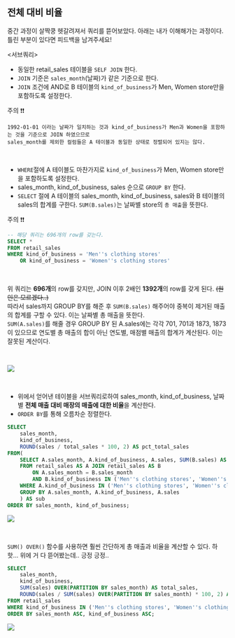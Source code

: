 ## 전체 대비 비율
중간 과정이 살짝쿵 헷갈려져서 쿼리를 뜯어보았다. 아래는 내가 이해해가는 과정이다. 틀린 부분이 있다면 피드백을 남겨주세요!

<서브쿼리>
- 동일한 retail_sales 테이블을 `SELF JOIN` 한다.
- `JOIN` 기준은 `sales_month`(날짜)가 같은 기준으로 한다.
- `JOIN` 조건에 AND로 B 테이블의 `kind_of_business`가 Men, Women store만을 포함하도록 설정한다.

주의 ❗❗<br>
```
1992-01-01 이라는 날짜가 일치하는 것과 kind_of_business가 Men과 Women을 포함하는 것을 기준으로 JOIN 하였으므로
sales_month를 제외한 컬럼들은 A 테이블과 동일한 상태로 정렬되어 있지는 않다.
```
<br>

- `WHERE`절에 A 테이블도 마찬가지로 `kind_of_business`가 Men, Women store만을 포함하도록 설정한다.
- sales_month, kind_of_business, sales 순으로 `GROUP BY` 한다.
- `SELECT` 절에 A 테이블의 sales_month, kind_of_business, sales와 B 테이블의 sales의 합계를 구한다. `SUM(B.sales)`는 날짜별 store의 `총 매출`을 뜻한다.

주의 ❗❗<br>
```sql
-- 해당 쿼리는 696개의 row를 갖는다.
SELECT * 
FROM retail_sales
WHERE kind_of_business = 'Men''s clothing stores'
	OR kind_of_business = 'Women''s clothing stores'
```
<br>

위 쿼리는 **696개**의 row를 갖지만, JOIN 이후 2배인 **1392개**의 row를 갖게 된다. ~~(원인은 모르겠다..)~~<br>
따라서 sales까지 GROUP BY를 해준 후 `SUM(B.sales)` 해주어야 중복이 제거된 매출의 합계를 구할 수 있다. 이는 날짜별 총 매출을 뜻한다.<br>
`SUM(A.sales)`를 해줄 경우 GROUP BY 된 A.sales에는 각각 701, 701과 1873, 1873이 있으므로 연도별 총 매출의 합이 아닌 연도별, 매점별 매출의 합계가 계산된다. 이는 잘못된 계산이다.

<br>

![](https://velog.velcdn.com/images/ddoddo/post/978a5585-d5e3-4628-8988-17fb7341bf07/image.png) 

<br>

- 위에서 얻어낸 테이블을 서브쿼리로하여 sales_month, kind_of_business, 날짜별 **전체 매출 대비 매장의 매출에 대한 비율**을 계산한다.
- `ORDER BY`를 통해 오름차순 정렬한다.

```sql
SELECT
	sales_month,
	kind_of_business,
	ROUND(sales / total_sales * 100, 2) AS pct_total_sales
FROM(
	SELECT A.sales_month, A.kind_of_business, A.sales, SUM(B.sales) AS total_sales
	FROM retail_sales AS A JOIN retail_sales AS B
		ON A.sales_month = B.sales_month
		AND B.kind_of_business IN ('Men''s clothing stores', 'Women''s clothing stores')
	WHERE A.kind_of_business IN ('Men''s clothing stores', 'Women''s clothing stores')
	GROUP BY A.sales_month, A.kind_of_business, A.sales
	) AS sub
ORDER BY sales_month, kind_of_business;
```
![](https://velog.velcdn.com/images/ddoddo/post/2a26d86e-ff8e-4a5c-84ae-b4e3eb672695/image.png)

<br>

`SUM() OVER()` 함수를 사용하면 훨씬 간단하게 총 매출과 비율을 계산할 수 있다. 하핫... 위에 거 다 뜯어봤는데.. 긍정 긍정..
```sql
SELECT
	sales_month,
	kind_of_business,
	SUM(sales) OVER(PARTITION BY sales_month) AS total_sales,
	ROUND(sales / SUM(sales) OVER(PARTITION BY sales_month) * 100, 2) AS pct_total_sales
FROM retail_sales
WHERE kind_of_business IN ('Men''s clothing stores', 'Women''s clothing stores')
ORDER BY sales_month ASC, kind_of_business ASC;
```
![](https://velog.velcdn.com/images/ddoddo/post/46a794ae-369c-4c45-b408-316079206f7d/image.png)
